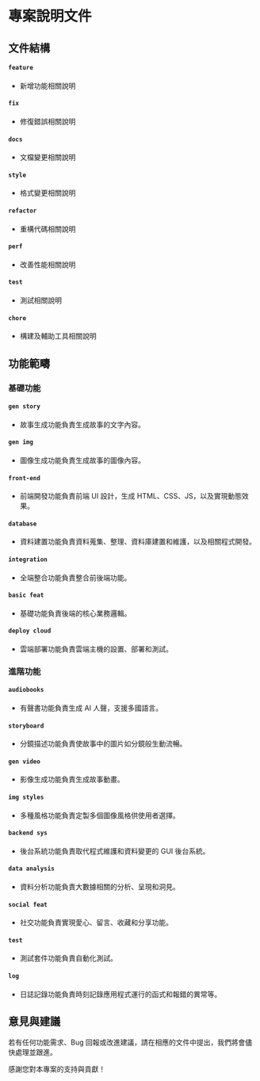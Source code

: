 # 專案說明文件

## 文件結構

#### `feature`

- 新增功能相關說明

#### `fix`

- 修復錯誤相關說明

#### `docs`

- 文檔變更相關說明

#### `style`

- 格式變更相關說明

#### `refactor`

- 重構代碼相關說明

#### `perf`

- 改善性能相關說明

#### `test`

- 測試相關說明

#### `chore`

- 構建及輔助工具相關說明

## 功能範疇

### 基礎功能

#### `gen story`

- 故事生成功能負責生成故事的文字內容。

#### `gen img`

- 圖像生成功能負責生成故事的圖像內容。

#### `front-end`

- 前端開發功能負責前端 UI 設計，生成 HTML、CSS、JS，以及實現動態效果。

#### `database`

- 資料建置功能負責資料蒐集、整理、資料庫建置和維護，以及相關程式開發。

#### `integration`

- 全端整合功能負責整合前後端功能。

#### `basic feat`

- 基礎功能負責後端的核心業務邏輯。

#### `deploy cloud`

- 雲端部署功能負責雲端主機的設置、部署和測試。

### 進階功能

#### `audiobooks`

- 有聲書功能負責生成 AI 人聲，支援多國語言。

#### `storyboard`

- 分鏡描述功能負責使故事中的圖片如分鏡般生動流暢。

#### `gen video`

- 影像生成功能負責生成故事動畫。

#### `img styles`

- 多種風格功能負責定製多個圖像風格供使用者選擇。

#### `backend sys`

- 後台系統功能負責取代程式維護和資料變更的 GUI 後台系統。

#### `data analysis`

- 資料分析功能負責大數據相關的分析、呈現和洞見。

#### `social feat`

- 社交功能負責實現愛心、留言、收藏和分享功能。

#### `test`

- 測試套件功能負責自動化測試。

#### `log`

- 日誌記錄功能負責時刻記錄應用程式運行的函式和報錯的異常等。

## 意見與建議

若有任何功能需求、Bug 回報或改進建議，請在相應的文件中提出，我們將會儘快處理並跟進。

感謝您對本專案的支持與貢獻！
